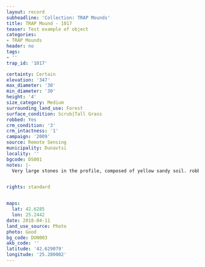 ```yaml
---
layout: record
subheadline: 'Collection: TRAP Mounds'
title: TRAP Mound - 1017
teaser: Test example of object
categories:
- TRAP Mounds
header: no
tags:
- ''
trap_id: '1017'

certainty: Certain
elevation: '347'
max_diameter: '30'
min_diameter: '30'
height: '4'
size_category: Medium
surrounding_land_use: Forest
surface_condition: Scrub|Tall Grass
robbed: Yes
crm_condition: '3'
crm_intactness: '1'
campaign: '2009'
source: Remote Sensing
municipality: Dunavtsi
locality: ''
bgcode: DS001
notes: |-
  Very large stones in the profile, composed of yellow sandy soil. robbers' trench's from N to S.


rights: standard


maps:
  lat: 42.6285
  lon: 25.2442
date: 2018-04-11
land_use_source: Photo
photo: Good
bg_code: DUN003
akb_code: ''
latitude: '42.629079'
longitude: '25.280002'
---
```

